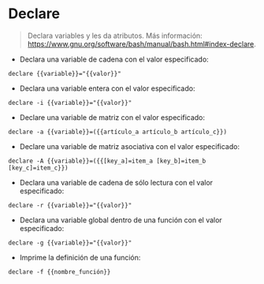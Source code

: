 # Declare

> Declara variables y les da atributos.
> Más información: <https://www.gnu.org/software/bash/manual/bash.html#index-declare>.

- Declara una variable de cadena con el valor especificado:

`declare {{variable}}="{{valor}}"`

- Declara una variable entera con el valor especificado:

`declare -i {{variable}}="{{valor}}"`

- Declare una variable de matriz con el valor especificado:

`declare -a {{variable}}=({{artículo_a artículo_b artículo_c}})`

- Declare una variable de matriz asociativa con el valor especificado:

`declare -A {{variable}}=({{[key_a]=item_a [key_b]=item_b [key_c]=item_c}})`

- Declara una variable de cadena de sólo lectura con el valor especificado:

`declare -r {{variable}}="{{valor}}"`

- Declara una variable global dentro de una función con el valor especificado:

`declare -g {{variable}}="{{valor}}"`

- Imprime la definición de una función:

`declare -f {{nombre_función}}`
